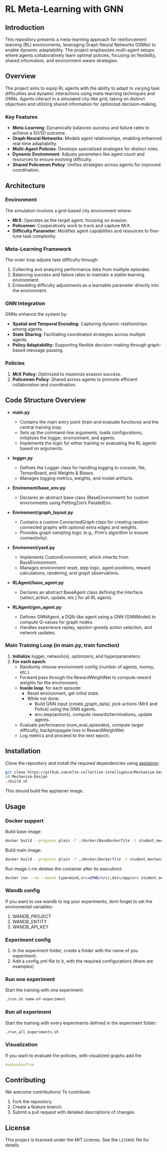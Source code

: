 # RL Meta-Learning with GNN

## Introduction

This repository presents a meta-learning approach for reinforcement learning (RL) environments, leveraging Graph Neural Networks (GNNs) to enable dynamic adaptability. The project emphasizes multi-agent setups where agents collaboratively learn optimal policies, focusing on flexibility, shared information, and environment-aware strategies.

## Overview

The project aims to equip RL agents with the ability to adapt to varying task difficulties and dynamic interactions using meta-learning techniques and GNNs. Agents interact in a simulated city-like grid, taking on distinct objectives and utilizing shared information for optimized decision-making.

### Key Features

- **Meta-Learning**: Dynamically balances success and failure rates to achieve a 50/50 outcome.
- **Graph Neural Networks**: Models agent relationships, enabling enhanced real-time adaptability.
- **Multi-Agent Policies**: Develops specialized strategies for distinct roles.
- **Dynamic Environment**: Adjusts parameters like agent count and resources to ensure evolving difficulty.
- **Shared Policemen Policy**: Unifies strategies across agents for improved coordination.

## Architecture

### Environment

The simulation involves a grid-based city environment where:

- **MrX**: Operates as the target agent, focusing on evasion.
- **Policemen**: Cooperatively work to track and capture MrX.
- **Difficulty Parameter**: Modifies agent capabilities and resources to fine-tune task complexity.

### Meta-Learning Framework

The outer loop adjusts task difficulty through:

1. Collecting and analyzing performance data from multiple episodes.
2. Balancing success and failure rates to maintain a stable learning environment.
3. Embedding difficulty adjustments as a learnable parameter directly into the environment.

### GNN Integration

GNNs enhance the system by:

- **Spatial and Temporal Encoding**: Capturing dynamic relationships among agents.
- **State Sharing**: Facilitating coordinated strategies across multiple agents.
- **Policy Adaptability**: Supporting flexible decision-making through graph-based message passing.

### Policies

1. **MrX Policy**: Optimized to maximize evasion success.
2. **Policemen Policy**: Shared across agents to promote efficient collaboration and coordination.

## Code Structure Overview

- **main.py**  
  - Contains the main entry point (train and evaluate functions) and the central training loop.  
  - Sets up the command-line arguments, loads configurations, initializes the logger, environment, and agents.  
  - Implements the logic for either training or evaluating the RL agents based on arguments.  

- **logger.py**  
  - Defines the Logger class for handling logging to console, file, TensorBoard, and Weights & Biases.  
  - Manages logging metrics, weights, and model artifacts.  

- **Enviroment/base_env.py**  
  - Declares an abstract base class (BaseEnvironment) for custom environments using PettingZoo’s ParallelEnv.  

- **Enviroment/graph_layout.py**  
  - Contains a custom ConnectedGraph class for creating random connected graphs with optional extra edges and weights.  
  - Provides graph sampling logic (e.g., Prim’s algorithm to ensure connectivity).  

- **Enviroment/yard.py**  
  - Implements CustomEnvironment, which inherits from BaseEnvironment.  
  - Manages environment reset, step logic, agent positions, reward calculations, rendering, and graph observations.  

- **RLAgent/base_agent.py**  
  - Declares an abstract BaseAgent class defining the interface (select_action, update, etc.) for all RL agents.  

- **RLAgent/gnn_agent.py**  
  - Defines GNNAgent, a DQN-like agent using a GNN (GNNModel) to compute Q-values for graph nodes.  
  - Handles experience replay, epsilon-greedy action selection, and network updates.  

### Main Training Loop (in main.py, train function)

1. **Initialize** logger, network(s), optimizers, and hyperparameters.  
2. **For each epoch**:  
   - Randomly choose environment config (number of agents, money, etc.).  
   - Forward pass through the RewardWeightNet to compute reward weights for the environment.  
   - **Inside loop**: for each episode:
     - Reset environment, get initial state.  
     - While not done:  
       - Build GNN input (create_graph_data), pick actions (MrX and Police) using the GNN agents.  
       - env.step(actions), compute rewards/terminations, update agents.  
   - Evaluate performance (num_eval_episodes), compute target difficulty, backpropagate loss in RewardWeightNet.  
   - Log metrics and proceed to the next epoch.  

## Installation

Clone the repository and install the required dependencies using [apptainer](https://apptainer.org/):

```bash
git clone https://github.com/elte-collective-intelligence/Mechanism-Design.git
cd Mechanism-Design
./build.sh
```

This should build the apptainer image. 

## Usage

### Docker support

Build base image:
```bash
docker build --progress plain -f ./docker/BaseDockerfile -t student_mechanism_design_base .
```
Build main image:
```bash
docker build --progress plain -f ./docker/Dockerfile -t student_mechanism_design .
```
Run image (-rm deletes the container after its execution):
```bash
docker run --rm --mount type=bind,src=$PWD/src/,dst=/app/src student_mechanism_design "<experiment-name>"
```

### Wandb config

If you want to use wandb to log your experiments, dont forget to set the enviromental variables:
1. WANDB_PROJECT
2. WANDB_ENTITY
3. WANDB_API_KEY

### Experiment config

1. In the experiment folder, create a folder with the name of you experiment.
2. Add a config.yml file to it, with the required configurations (there are examples)

### Run one experiment
Start the training with one experiment:

```bash
./run.sh name-of-experiment
```

### Run all experiment
Start the training with every experiments defined in the experiment folder:

```bash
./run_all_experiments.sh
```

### Visualization
If you want to evaluate the policies, with visualized graphs add the 

```yml
evaluate=True
```

## Contributing

We welcome contributions! To contribute:

1. Fork the repository.
2. Create a feature branch.
3. Submit a pull request with detailed descriptions of changes.

## License

This project is licensed under the MIT License. See the `LICENSE` file for details.


